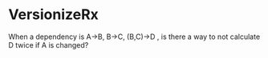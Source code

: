 # VersionizeRx
When a dependency is A->B, B->C, (B,C)->D , is there a way to not calculate D twice if A is changed?
